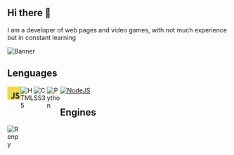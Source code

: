 ## Hi there 👋
I am a developer of web pages and video games, with not much experience but in constant learning

<img  alt="Banner" src="https://media.discordapp.net/attachments/801954316612534315/816431210950950982/BannerReal.jpg?width=960&height=472">

## Lenguages
[<img align="left" alt="JavaScript" width="30px" src="https://raw.githubusercontent.com/github/explore/80688e429a7d4ef2fca1e82350fe8e3517d3494d/topics/javascript/javascript.png" />](https://www.javascript.com/)
[<img align="left" alt="HTML5" width="30px" src="https://image.flaticon.com/icons/png/512/1216/1216733.png" />](https://developer.mozilla.org/en-US/docs/Web/Guide/HTML/HTML5)
[<img align="left" alt="CSS3" width="30px" src="https://cdn.iconscout.com/icon/free/png-256/css-118-569410.png"/>](https://developer.mozilla.org/en-US/docs/Web/CSS)
[<img align="left" alt="Python" width="30px" src="https://www.pngkit.com/png/full/70-701749_this-free-icons-png-design-of-python-language.png"/>](https://www.python.org/)
[<img alt="NodeJS" width="30px" src="https://seeklogo.com/images/N/nodejs-logo-FBE122E377-seeklogo.com.png"/>](https://nodejs.org)

## Engines

[<img align="left" alt="Renpy" width="30px" src="https://www.globalnerdy.com/wp-content/uploads/2020/07/renpy-icon.png" />](https://www.renpy.org/)







